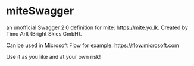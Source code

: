 # miteSwagger
an unofficial Swagger 2.0 definition for mite: https://mite.yo.lk. Created by Timo Arlt (Bright Skies GmbH). 

Can be used in Microsoft Flow for example. https://flow.microsoft.com

Use it as you like and at your own risk!


